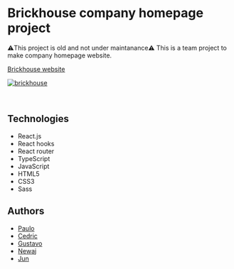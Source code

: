 # Brickhouse company homepage project
⚠️This project is old and not under maintanance⚠️
This is a team project to make company homepage website.  

[Brickhouse website](https://flamboyant-golick-8bc858.netlify.com/)

[![brickhouse](https://user-images.githubusercontent.com/43656115/70483555-ba89c480-1a9d-11ea-9b1f-dacb0fdd5e1b.png)](https://flamboyant-golick-8bc858.netlify.com/)

<br/>

## Technologies
- React.js
- React hooks
- React router
- TypeScript
- JavaScript
- HTML5
- CSS3
- Sass

## Authors
- [Paulo](https://github.com/PauloViga22)
- [Cedric](https://github.com/Cediba)
- [Gustavo](https://github.com/Guntzel00)
- [Newaj](https://github.com/NewajAhmed)
- [Jun](https://github.com/eastend-street)
